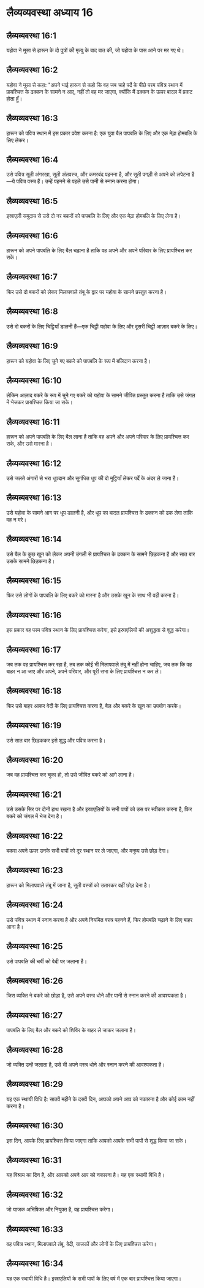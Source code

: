 # लैव्यव्यवस्था अध्याय 16

## लैव्यव्यवस्था 16:1
यहोवा ने मूसा से हारून के दो पुत्रों की मृत्यु के बाद बात की, जो यहोवा के पास आने पर मर गए थे।

## लैव्यव्यवस्था 16:2
यहोवा ने मूसा से कहा: "अपने भाई हारून से कहो कि वह जब चाहे पर्दे के पीछे परम पवित्र स्थान में प्रायश्चित्त के ढक्कन के सामने न आए, नहीं तो वह मर जाएगा, क्योंकि मैं ढक्कन के ऊपर बादल में प्रकट होता हूँ।

## लैव्यव्यवस्था 16:3
हारून को पवित्र स्थान में इस प्रकार प्रवेश करना है: एक युवा बैल पापबलि के लिए और एक मेढ़ा होमबलि के लिए लेकर।

## लैव्यव्यवस्था 16:4
उसे पवित्र सूती अंगरखा, सूती अंतवस्त्र, और कमरबंद पहनना है, और सूती पगड़ी से अपने को लपेटना है—ये पवित्र वस्त्र हैं। उन्हें पहनने से पहले उसे पानी से स्नान करना होगा।

## लैव्यव्यवस्था 16:5
इस्राएली समुदाय से उसे दो नर बकरों को पापबलि के लिए और एक मेढ़ा होमबलि के लिए लेना है।

## लैव्यव्यवस्था 16:6
हारून को अपने पापबलि के लिए बैल चढ़ाना है ताकि वह अपने और अपने परिवार के लिए प्रायश्चित्त कर सके।

## लैव्यव्यवस्था 16:7
फिर उसे दो बकरों को लेकर मिलापवाले तंबू के द्वार पर यहोवा के सामने प्रस्तुत करना है।

## लैव्यव्यवस्था 16:8
उसे दो बकरों के लिए चिट्ठियाँ डालनी हैं—एक चिट्ठी यहोवा के लिए और दूसरी चिट्ठी आज़ाद बकरे के लिए।

## लैव्यव्यवस्था 16:9
हारून को यहोवा के लिए चुने गए बकरे को पापबलि के रूप में बलिदान करना है।

## लैव्यव्यवस्था 16:10
लेकिन आज़ाद बकरे के रूप में चुने गए बकरे को यहोवा के सामने जीवित प्रस्तुत करना है ताकि उसे जंगल में भेजकर प्रायश्चित्त किया जा सके।

## लैव्यव्यवस्था 16:11
हारून को अपने पापबलि के लिए बैल लाना है ताकि वह अपने और अपने परिवार के लिए प्रायश्चित्त कर सके, और उसे मारना है।

## लैव्यव्यवस्था 16:12
उसे जलते अंगारों से भरा धूपदान और सुगंधित धूप की दो मुट्ठियाँ लेकर पर्दे के अंदर ले जाना है।

## लैव्यव्यवस्था 16:13
उसे यहोवा के सामने आग पर धूप डालनी है, और धूप का बादल प्रायश्चित्त के ढक्कन को ढक लेगा ताकि वह न मरे।

## लैव्यव्यवस्था 16:14
उसे बैल के कुछ खून को लेकर अपनी उंगली से प्रायश्चित्त के ढक्कन के सामने छिड़कना है और सात बार उसके सामने छिड़कना है।

## लैव्यव्यवस्था 16:15
फिर उसे लोगों के पापबलि के लिए बकरे को मारना है और उसके खून के साथ भी वही करना है।

## लैव्यव्यवस्था 16:16
इस प्रकार वह परम पवित्र स्थान के लिए प्रायश्चित्त करेगा, इसे इस्राएलियों की अशुद्धता से शुद्ध करेगा।

## लैव्यव्यवस्था 16:17
जब तक वह प्रायश्चित्त कर रहा है, तब तक कोई भी मिलापवाले तंबू में नहीं होना चाहिए, जब तक कि वह बाहर न आ जाए और अपने, अपने परिवार, और पूरी सभा के लिए प्रायश्चित्त न कर ले।

## लैव्यव्यवस्था 16:18
फिर उसे बाहर आकर वेदी के लिए प्रायश्चित्त करना है, बैल और बकरे के खून का उपयोग करके।

## लैव्यव्यवस्था 16:19
उसे सात बार छिड़ककर इसे शुद्ध और पवित्र करना है।

## लैव्यव्यवस्था 16:20
जब वह प्रायश्चित्त कर चुका हो, तो उसे जीवित बकरे को आगे लाना है।

## लैव्यव्यवस्था 16:21
उसे उसके सिर पर दोनों हाथ रखना है और इस्राएलियों के सभी पापों को उस पर स्वीकार करना है, फिर बकरे को जंगल में भेज देना है।

## लैव्यव्यवस्था 16:22
बकरा अपने ऊपर उनके सभी पापों को दूर स्थान पर ले जाएगा, और मनुष्य उसे छोड़ देगा।

## लैव्यव्यवस्था 16:23
हारून को मिलापवाले तंबू में जाना है, सूती वस्त्रों को उतारकर वहीं छोड़ देना है।

## लैव्यव्यवस्था 16:24
उसे पवित्र स्थान में स्नान करना है और अपने नियमित वस्त्र पहनने हैं, फिर होमबलि चढ़ाने के लिए बाहर आना है।

## लैव्यव्यवस्था 16:25
उसे पापबलि की चर्बी को वेदी पर जलाना है।

## लैव्यव्यवस्था 16:26
जिस व्यक्ति ने बकरे को छोड़ा है, उसे अपने वस्त्र धोने और पानी से स्नान करने की आवश्यकता है।

## लैव्यव्यवस्था 16:27
पापबलि के लिए बैल और बकरे को शिविर के बाहर ले जाकर जलाना है।

## लैव्यव्यवस्था 16:28
जो व्यक्ति उन्हें जलाता है, उसे भी अपने वस्त्र धोने और स्नान करने की आवश्यकता है।

## लैव्यव्यवस्था 16:29
यह एक स्थायी विधि है: सातवें महीने के दसवें दिन, आपको अपने आप को नकारना है और कोई काम नहीं करना है।

## लैव्यव्यवस्था 16:30
इस दिन, आपके लिए प्रायश्चित्त किया जाएगा ताकि आपको आपके सभी पापों से शुद्ध किया जा सके।

## लैव्यव्यवस्था 16:31
यह विश्राम का दिन है, और आपको अपने आप को नकारना है। यह एक स्थायी विधि है।

## लैव्यव्यवस्था 16:32
जो याजक अभिषिक्त और नियुक्त है, वह प्रायश्चित्त करेगा।

## लैव्यव्यवस्था 16:33
वह पवित्र स्थान, मिलापवाले तंबू, वेदी, याजकों और लोगों के लिए प्रायश्चित्त करेगा।

## लैव्यव्यवस्था 16:34
यह एक स्थायी विधि है। इस्राएलियों के सभी पापों के लिए वर्ष में एक बार प्रायश्चित्त किया जाएगा।
